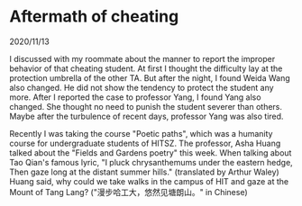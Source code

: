 # Aftermath of cheating
2020/11/13

I discussed with my roommate about the manner to report the improper
behavior of that cheating student. At first I thought the difficulty
lay at the protection umbrella of the other TA. But after the night,
I found Weida Wang also changed. He did not show the tendency to protect
the student any more. After I reported the case to professor Yang,
I found Yang also changed. She thought no need to punish the student
severer than others. Maybe after the turbulence of recent days, professor
Yang was also tired.

Recently I was taking the course "Poetic paths", which was a humanity  
course for undergraduate students of HITSZ. The professor, Asha Huang
talked about the "Fields and Gardens poetry" this week. When talking
about Tao Qian's famous lyric, "I pluck chrysanthemums under the eastern hedge,
Then gaze long at the distant summer hills." (translated by Arthur Waley)
Huang said, why could we take walks in the campus of HIT and gaze at the Mount of
Tang Lang? ("漫步哈工大，悠然见塘朗山。" in Chinese)
